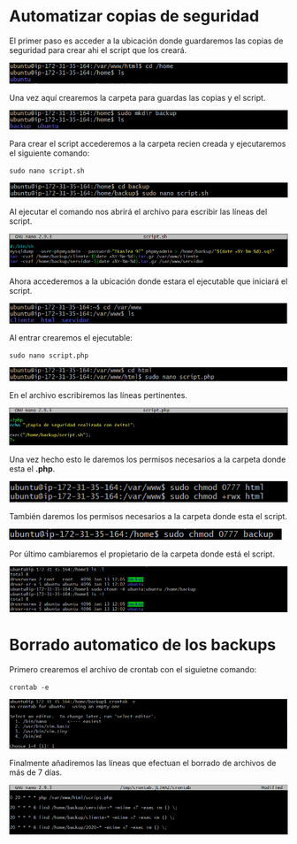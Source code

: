 # Automatizar copias de seguridad

El primer paso es acceder a la ubicación donde guardaremos las copias de seguridad para crear ahi el script que los creará.

![](awsImages7/aws-home.png)

Una vez aquí crearemos la carpeta para guardas las copias y el script.

![](awsImages7/aws-crear-carpeta-backup.png)

Para crear el script accederemos a la carpeta recien creada y ejecutaremos el siguiente comando:

`sudo nano script.sh`

![](awsImages7/aws-crear-script.png)

Al ejecutar el comando nos abrirá el archivo para escribir las líneas del script.

![](awsImages7/aws-script.png)

Ahora accederemos a la ubicación donde estara el ejecutable que iniciará el script.

![](awsImages7/aws-comprobar-html.png)

Al entrar crearemos el ejecutable:

`sudo nano script.php`

![](awsImages7/aws-crear-ejecutable.png)

En el archivo escribiremos las líneas pertinentes.

![](awsImages7/aws-ejecutable-script.png)

Una vez hecho esto le daremos los permisos necesarios a la carpeta donde  esta el **.php**.

![](awsImages7/aws-permisos-ejecutable.png)

También daremos los permisos necesarios a la carpeta donde esta el script.

![](awsImages7/aws-permisos-backup.png)

Por último cambiaremos el propietario de la carpeta donde está el script.

![](awsImages7/aws-cambiar-propietario.png)

# Borrado automatico de los backups

Primero crearemos el archivo de crontab con el siguietne comando:

`crontab -e`

![](awsImages7/aws-crontab.png)

Finalmente añadiremos las líneas que efectuan el borrado de archivos de más de 7 días.

![](awsImages7/aws-borrar-copias.png)
